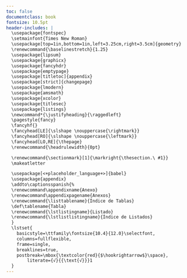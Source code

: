 ```yaml
---
toc: false
documentclass: book
fontsize: 10.5pt
header-includes: |
  \usepackage{fontspec}
  \setmainfont{Times New Roman}
  \usepackage[top=1in,bottom=1in,left=3.25cm,right=3.5cm]{geometry}
  \renewcommand{\baselinestretch}{1.25}
  \usepackage{lipsum}
  \usepackage{graphicx}
  \usepackage{fancyhdr}
  \usepackage{emptypage}
  \usepackage[titletoc]{appendix}
  \usepackage[strict]{changepage}
  \usepackage{lmodern} 
  \usepackage{amsmath}
  \usepackage{xcolor}
  \usepackage{titlesec}
  \usepackage{listings}
  \newcommand*{\justifyheading}{\raggedleft}
  \pagestyle{fancy}
  \fancyhf{}
  \fancyhead[LE]{\slshape \nouppercase{\rightmark}}
  \fancyhead[RO]{\slshape \nouppercase{\leftmark}}
  \fancyhead[LO,RE]{\thepage}
  \renewcommand{\headrulewidth}{0pt}

  \renewcommand{\sectionmark}[1]{\markright{\thesection.\ #1}}
  \makeatletter

  \usepackage[<+placeholder_language+>]{babel}
  \usepackage{appendix}
  \addto\captionsspanish{%
  \renewcommand\appendixname{Anexo}
  \renewcommand\appendixpagename{Anexos}
  \renewcommand{\listtablename}{Índice de Tablas}
  \def\tablename{Tabla}
  \renewcommand{\lstlistingname}{Listado}
  \renewcommand{\lstlistlistingname}{Índice de Listados}
  }
  \lstset{
    basicstyle=\ttfamily\fontsize{10.4}{12.0}\selectfont,
    columns=fullflexible,
    frame=single,
    breaklines=true,
    postbreak=\mbox{\textcolor{red}{$\hookrightarrow$}\space},
		literate={√}{{\text{√}}}1
  }
---
```


